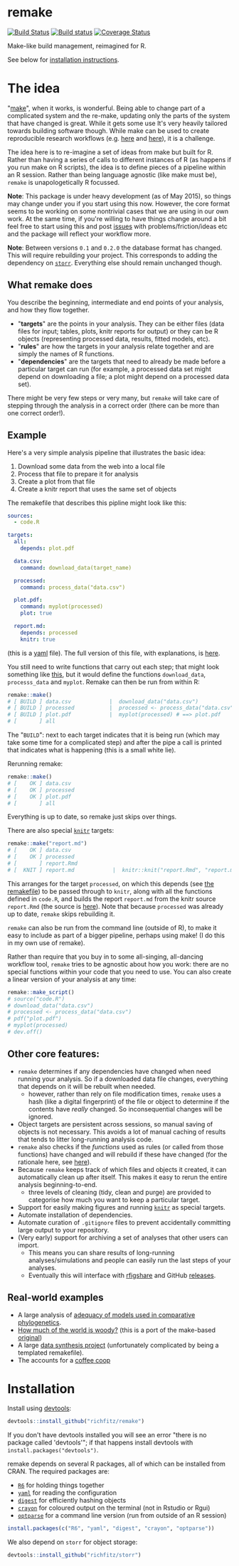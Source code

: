 # remake

[![Build Status](https://travis-ci.org/richfitz/remake.png?branch=master)](https://travis-ci.org/richfitz/remake)
[![Build status](https://ci.appveyor.com/api/projects/status/yltv2lpn046a7e93/branch/master?svg=true)](https://ci.appveyor.com/project/richfitz/remake/branch/master)
[![Coverage Status](https://coveralls.io/repos/richfitz/remake/badge.svg?branch=master)](https://coveralls.io/r/richfitz/remake?branch=master)

Make-like build management, reimagined for R.

See below for [installation instructions](#installation).

# The idea

"[make](http://en.wikipedia.org/wiki/Make_(software))",
when it works, is wonderful.  Being able to change part of a complicated system and the re-make, updating only the parts of the system that have changed is great.  While it gets some use It's very heavily tailored towards building software though.  While make can be used to create reproducible research workflows (e.g. [here](http://www.bioinformaticszen.com/post/decomplected-workflows-makefiles/) and [here](http://kbroman.org/minimal_make/)), it is a challenge.

The idea here is to re-imagine a set of ideas from make but built for R.  Rather than having a series of calls to different instances of R (as happens if you run make on R scripts), the idea is to define pieces of a pipeline within an R session.  Rather than being language agnostic (like make must be), `remake` is unapologetically R focussed.

**Note**: This package is under heavy development (as of May 2015), so things may change under you if you start using this now.  However, the core format seems to be working on some nontrivial cases that we are using in our own work.  At the same time, if you're willing to have things change around a bit feel free to start using this and post [issues](https://github.com/richfitz/remake/issues) with problems/friction/ideas etc and the package will reflect your workflow more.

**Note**: Between versions `0.1` and `0.2.0` the database format has changed.  This will require rebuilding your project.  This corresponds to adding the dependency on [`storr`](https://github.com/richfitz/storr).  Everything else should remain unchanged though.

## What remake does

You describe the beginning, intermediate and end points of your analysis, and how they flow together.

* "**targets**" are the points in your analysis.  They can be either files (data files for input; tables, plots, knitr reports for output) or they can be R objects (representing processed data, results, fitted models, etc).
* "**rules**" are how the targets in your analysis relate together and are simply the names of R functions.
* "**dependencies**" are the targets that need to already be made before a particular target can run (for example, a processed data set might depend on downloading a file; a plot might depend on a processed data set).

There might be very few steps or very many, but `remake` will take care of stepping through the analysis in a correct order (there can be more than one correct order!).

## Example

Here's a very simple analysis pipeline that illustrates the basic idea:

1. Download some data from the web into a local file
2. Process that file to prepare it for analysis
3. Create a plot from that file
4. Create a knitr report that uses the same set of objects

The remakefile that describes this pipline might look like this:

```yaml
sources:
  - code.R

targets:
  all:
    depends: plot.pdf

  data.csv:
    command: download_data(target_name)

  processed:
    command: process_data("data.csv")

  plot.pdf:
    command: myplot(processed)
    plot: true

  report.md:
    depends: processed
    knitr: true
```

(this is a [yaml](http://yaml.org) file).  The full version of this file, with explanations, is [here](doc/remake.yml).

You still need to write functions that carry out each step; that might look something like [this](doc/code.R), but it would define the functions `download_data`, `processs_data` and `myplot`.  Remake can then be run from within R:

```r
remake::make()
# [ BUILD ] data.csv            |  download_data("data.csv")
# [ BUILD ] processed           |  processed <- process_data("data.csv")
# [ BUILD ] plot.pdf            |  myplot(processed) # ==> plot.pdf
# [       ] all
```

The "`BUILD`": next to each target indicates that it is being run (which may take some time for a complicated step) and after the pipe a call is printed that indicates what is happening (this is a small white lie).

Rerunning remake:

```r
remake::make()
# [    OK ] data.csv
# [    OK ] processed
# [    OK ] plot.pdf
# [       ] all
```

Everything is up to date, so remake just skips over things.

There are also special [`knitr`](http://yihui.name/knitr) targets:

```r
remake::make("report.md")
# [    OK ] data.csv
# [    OK ] processed
# [       ] report.Rmd
# [  KNIT ] report.md            |  knitr::knit("report.Rmd", "report.md")
```

This arranges for the target `processed`, on which this depends (see [the remakefile](doc/remake.yml)) to be passed through to `knitr`, along with all the functions defined in `code.R`, and builds the report `report.md` from the knitr source `report.Rmd` (the source is [here](doc/report.Rmd)).  Note that because `processed` was already up to date, `remake` skips rebuilding it.

`remake` can also be run from the command line (outside of R), to make it easy to include as part of a bigger pipeline, perhaps using make! (I do this in my own use of remake).

Rather than require that you buy in to some all-singing, all-dancing workflow tool, `remake` tries to be agnostic about how you work: there are no special functions within your code that you need to use.  You can also create a linear version of your analysis at any time:

```r
remake::make_script()
# source("code.R")
# download_data("data.csv")
# processed <- process_data("data.csv")
# pdf("plot.pdf")
# myplot(processed)
# dev.off()
```

## Other core features:

* `remake` determines if any dependencies have changed when need running your analysis.  So if a downloaded data file changes, everything that depends on it will be rebuilt when needed.
  - however, rather than rely on file modification times, `remake` uses a hash (like a digital fingerprint) of the file or object to determine if the contents have *really* changed.  So inconsequential changes will be ignored.
* Object targets are persistent across sessions, so manual saving of objects is not necessary.  This avoids a lot of manual caching of results that tends to litter long-running analysis code.
* `remake` also checks if the *functions* used as rules (or called from those functions) have changed and will rebuild if these have changed (for the rationale here, see [here](doc/reproducible_research.md)).
* Because `remake` keeps track of which files and objects it created, it can automatically clean up after itself.  This makes it easy to rerun the entire analysis beginning-to-end.
  - three levels of cleaning (tidy, clean and purge) are provided to categorise how much you want to keep a particular target.
* Support for easily making figures and running [`knitr`](http://yihui.name/knitr) as special targets.
* Automate installation of dependencies.
* Automate curation of `.gitignore` files to prevent accidentally committing large output to your repository.
* (Very early) support for archiving a set of analyses that other users can import.
  - This means you can share results of long-running analyses/simulations and people can easily run the last steps of your analyses.
  - Eventually this will interface with [rfigshare](https://github.com/ropensci/rfigshare) and GitHub [releases](https://github.com/blog/1547-release-your-software).

## Real-world examples

* A large analysis of [adequacy of models used in comparative phylogenetics](https://github.com/richfitz/modeladequacy/blob/master/analysis/remake.yml).
* [How much of the world is woody?](https://github.com/richfitz/wood_remake) (this is a port of the make-based [original](https://github.com/richfitz/wood))
* A large [data synthesis project](https://github.com/dfalster/baad) (unfortunately complicated by being a templated remakefile).
* The accounts for a [coffee coop](https://github.com/aammd/CoffeeCoop)

# Installation

Install using [devtools](https://github.com/hadley/devtools):

```r
devtools::install_github("richfitz/remake")
```

If you don't have devtools installed you will see an error "there is no package called 'devtools'"; if that happens install devtools with `install.packages("devtools")`.

remake depends on several R packages, all of which can be installed from CRAN.  The required packages are:

* [`R6`](http://cran.r-project.org/web/packages/R6) for holding things together
* [`yaml`](http://cran.r-project.org/web/packages/yaml) for reading the configuration
* [`digest`](http://cran.r-project.org/web/packages/digest) for efficiently hashing objects
* [`crayon`](https://github.com/gaborcsardi/crayon) for coloured output on the terminal (not in Rstudio or Rgui)
* [`optparse`](http://cran.r-project.org/web/packages/optparse) for a command line version (run from outside of an R session)

```r
install.packages(c("R6", "yaml", "digest", "crayon", "optparse"))
```

We also depend on `storr` for object storage:

```r
devtools::install_github("richfitz/storr")
```

